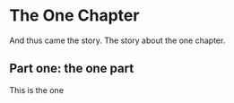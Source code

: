 # The One Chapter

And thus came the story.
The story about the one chapter.

## Part one: the one part
This is the one 